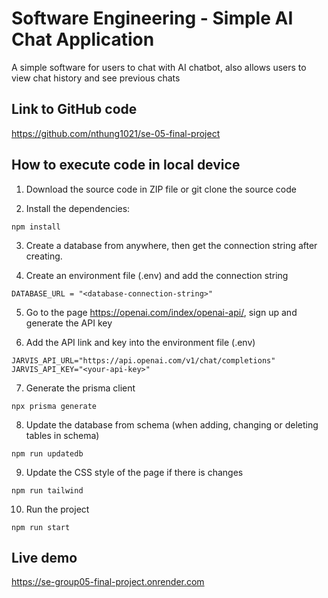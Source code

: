 # Software Engineering - Simple AI Chat Application

A simple software for users to chat with AI chatbot, also allows users to view chat history and see previous chats

## Link to GitHub code

https://github.com/nthung1021/se-05-final-project

## How to execute code in local device

1. Download the source code in ZIP file or git clone the source code

2. Install the dependencies:
```
npm install
```
3. Create a database from anywhere, then get the connection string after creating.

4. Create an environment file (.env) and add the connection string
```
DATABASE_URL = "<database-connection-string>"
```

5. Go to the page https://openai.com/index/openai-api/, sign up and generate the API key
   
6. Add the API link and key into the environment file (.env)
```
JARVIS_API_URL="https://api.openai.com/v1/chat/completions"
JARVIS_API_KEY="<your-api-key>"
```

7. Generate the prisma client
```
npx prisma generate
```

8. Update the database from schema (when adding, changing or deleting tables in schema)
```
npm run updatedb
```

9. Update the CSS style of the page if there is changes
```
npm run tailwind
```
  
10. Run the project
```
npm run start
```

## Live demo

https://se-group05-final-project.onrender.com
